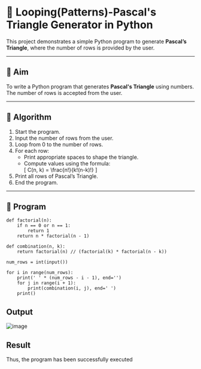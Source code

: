 # 🔺 Looping(Patterns)-Pascal's Triangle Generator in Python

This project demonstrates a simple Python program to generate **Pascal’s Triangle**, where the number of rows is provided by the user.

---

## 🎯 Aim

To write a Python program that generates **Pascal's Triangle** using numbers. The number of rows is accepted from the user.

---

## 🧠 Algorithm

1. Start the program.
2. Input the number of rows from the user.
3. Loop from 0 to the number of rows.
4. For each row:
   - Print appropriate spaces to shape the triangle.
   - Compute values using the formula:  
     \[
     C(n, k) = \frac{n!}{k!(n-k)!}
     \]
5. Print all rows of Pascal’s Triangle.
6. End the program.

---

## 🧪 Program
```
def factorial(n): 
    if n == 0 or n == 1: 
        return 1 
    return n * factorial(n - 1) 

def combination(n, k): 
    return factorial(n) // (factorial(k) * factorial(n - k)) 

num_rows = int(input()) 

for i in range(num_rows): 
    print(' ' * (num_rows - i - 1), end='') 
    for j in range(i + 1): 
        print(combination(i, j), end=' ') 
    print()
```

##  Output
![image](https://github.com/user-attachments/assets/60b37196-17c1-491d-812a-572908cc1497)

## Result
Thus, the program has been successfully executed
